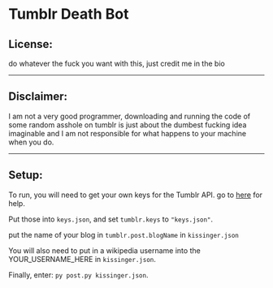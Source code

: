 # Tumblr Death Bot

## License:

do whatever the fuck you want with this, just credit me in the bio

---

## Disclaimer:

I am not a very good programmer, downloading and running the code of some random asshole on tumblr is just about the dumbest fucking idea imaginable and I am not responsible for what happens to your machine when you do.

---

## Setup:

To run, you will need to get your own keys for the Tumblr API. go to [here](https://www.tumblr.com/docs/en/api/v2) for help.

Put those into `keys.json`, and set `tumblr.keys` to `"keys.json"`.  

put the name of your blog in `tumblr.post.blogName` in `kissinger.json`

You will also need to put in a wikipedia username into the YOUR_USERNAME_HERE in `kissinger.json`.

Finally, enter: `py post.py kissinger.json`.
